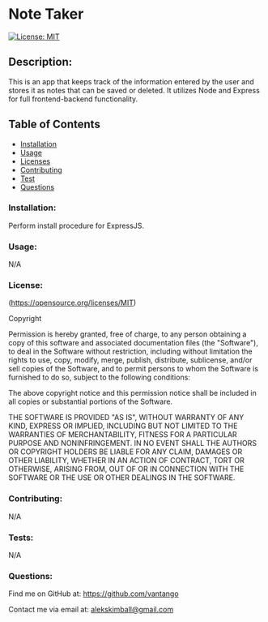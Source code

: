 
# Note Taker
[![License: MIT](https://img.shields.io/badge/License-MIT-yellow.svg)](https://opensource.org/licenses/MIT)
    
## Description: 
This is an app that keeps track of the information entered by the user and stores it as notes that can be saved or deleted. It utilizes Node and Express for full frontend-backend functionality.
            
## Table of Contents
- [Installation](#Installation)
- [Usage](#Usage)
- [Licenses](#Licenses)
- [Contributing](#Contributing)
- [Test](#Test)
- [Questions](#Questions)
            
### Installation: 
 Perform install procedure for ExpressJS.
            
### Usage: 
N/A
            
### License:
(https://opensource.org/licenses/MIT)

Copyright <YEAR> <COPYRIGHT HOLDER>

Permission is hereby granted, free of charge, to any person obtaining a copy of this software and associated documentation files (the "Software"), to deal in the Software without restriction, including without limitation the rights to use, copy, modify, merge, publish, distribute, sublicense, and/or sell copies of the Software, and to permit persons to whom the Software is furnished to do so, subject to the following conditions:
                
The above copyright notice and this permission notice shall be included in all copies or substantial portions of the Software.
                
THE SOFTWARE IS PROVIDED "AS IS", WITHOUT WARRANTY OF ANY KIND, EXPRESS OR IMPLIED, INCLUDING BUT NOT LIMITED TO THE WARRANTIES OF MERCHANTABILITY, FITNESS FOR A PARTICULAR PURPOSE AND NONINFRINGEMENT. IN NO EVENT SHALL THE AUTHORS OR COPYRIGHT HOLDERS BE LIABLE FOR ANY CLAIM, DAMAGES OR OTHER LIABILITY, WHETHER IN AN ACTION OF CONTRACT, TORT OR OTHERWISE, ARISING FROM, OUT OF OR IN CONNECTION WITH THE SOFTWARE OR THE USE OR OTHER DEALINGS IN THE SOFTWARE.
            
### Contributing:
N/A
            
### Tests: 
N/A
            
### Questions:
Find me on GitHub at: https://github.com/vantango

Contact me via email at: alekskimball@gmail.com